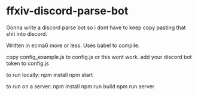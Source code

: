 # ffxiv-discord-parse-bot
Gonna write a discord parse bot so i dont have to keep copy pasting that shit into discord.

Written in ecma6 more or less. Uses babel to compile. 

copy config_example.js to config.js or this wont work. 
add your discord bot token to config.js

to run locally:
npm install
npm start

to run on a server:
npm install
npm run build
npm run server
